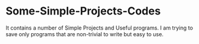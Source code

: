 # Some-Simple-Projects-Codes
It contains a number of Simple Projects and Useful programs.
I am trying to save only programs that are non-trivial to write but easy to use.
